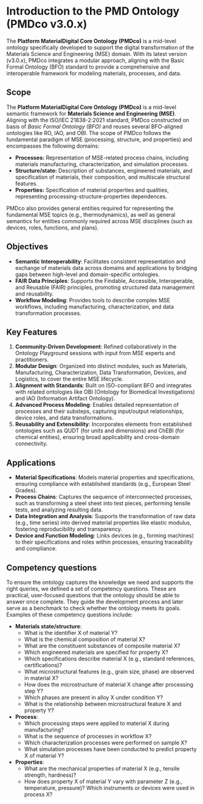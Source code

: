 # Introduction to the PMD Ontology (PMDco v3.0.x)  

The **Platform MaterialDigital Core Ontology (PMDco)** is a mid-level ontology specifically developed to support the digital transformation of the Materials Science and Engineering (MSE) domain. With its latest version (v3.0.x), PMDco integrates a modular approach, aligning with the Basic Formal Ontology (BFO) standard to provide a comprehensive and interoperable framework for modeling materials, processes, and data.

## Scope
The **Platform MaterialDigital Core Ontology (PMDco)** is a mid-level semantic framework for **Materials Science and Engineering (MSE)**. Aligning with the ISO/IEC 21838-2:2021 standard, PMDco constructed on basis of *Basic Formal Ontology (BFO)* and reuses several BFO-aligned ontologies like RO, IAO, and OBI. The scope of PMDco follows the fundamental paradigm of MSE (processing, structure, and properties) and encompasses the following domains:

* **Processes:** Representation of MSE-related process chains, including materials manufacturing, characterization, and simulation processes.
* **Structure/state:** Description of substances, engineered materials, and specification of materials, their composition, and multiscale structural features.
* **Properties:** Specification of material properties and qualities, representing processing-structure-properties dependences.

PMDco also provides general entities required for representing the fundamental MSE topics (e.g., thermodynamics), as well as general semantics for entities commonly required across MSE disciplines (such as devices, roles, functions, and plans).


## Objectives  
- **Semantic Interoperability**: Facilitates consistent representation and exchange of materials data across domains and applications by bridging gaps between high-level and domain-specific ontologies.  
- **FAIR Data Principles**: Supports the Findable, Accessible, Interoperable, and Reusable (FAIR) principles, promoting structured data management and reusability.  
- **Workflow Modeling**: Provides tools to describe complex MSE workflows, including manufacturing, characterization, and data transformation processes.  

## Key Features  
1. **Community-Driven Development**: Refined collaboratively in the Ontology Playground sessions with input from MSE experts and practitioners.  
2. **Modular Design**: Organized into distinct modules, such as Materials, Manufacturing, Characterization, Data Transformation, Devices, and Logistics, to cover the entire MSE lifecycle.  
3. **Alignment with Standards**: Built on ISO-compliant BFO and integrates with related ontologies like OBI (Ontology for Biomedical Investigations) and IAO (Information Artifact Ontology).  
4. **Advanced Process Modeling**: Enables detailed representation of processes and their substeps, capturing input/output relationships, device roles, and data transformations.  
5. **Reusability and Extensibility**: Incorporates elements from established ontologies such as QUDT (for units and dimensions) and ChEBI (for chemical entities), ensuring broad applicability and cross-domain connectivity.

## Applications  
- **Material Specifications**: Models material properties and specifications, ensuring compliance with established standards (e.g., European Steel Grades).  
- **Process Chains**: Captures the sequence of interconnected processes, such as transforming a steel sheet into test pieces, performing tensile tests, and analyzing resulting data.  
- **Data Integration and Analysis**: Supports the transformation of raw data (e.g., time series) into derived material properties like elastic modulus, fostering reproducibility and transparency.  
- **Device and Function Modeling**: Links devices (e.g., forming machines) to their specifications and roles within processes, ensuring traceability and compliance.


## Competency questions
To ensure the ontology captures the knowledge we need and supports the right queries, we defined a set of competency questions. These are practical, user-focused questions that the ontology should be able to answer once complete. They guide the development process and later serve as a benchmark to check whether the ontology meets its goals. Examples of these competency questions include:

- **Materials state/structure**:
	- What is the identifier X of material Y?
	- What is the chemical composition of material X?
	- What are the constituent substances of composite material X?
	- Which engineered materials are specified for property X?
	- Which specifications describe material X (e.g., standard references, certifications)?
	- What microstructural features (e.g., grain size, phase) are observed in material X?
	- How does the microstructure of material X change after processing step Y?
	- Which phases are present in alloy X under condition Y?
	- What is the relationship between microstructural feature X and property Y?
- **Process**:
	- Which processing steps were applied to material X during manufacturing?
	- What is the sequence of processes in workflow X?
	- Which characterization processes were performed on sample X?
	- What simulation processes have been conducted to predict property X of material Y?
- **Properties**:
	- What are the mechanical properties of material X (e.g., tensile strength, hardness)?
	- How does property X of material Y vary with parameter Z (e.g., temperature, pressure)?
	 Which instruments or devices were used in process X?
